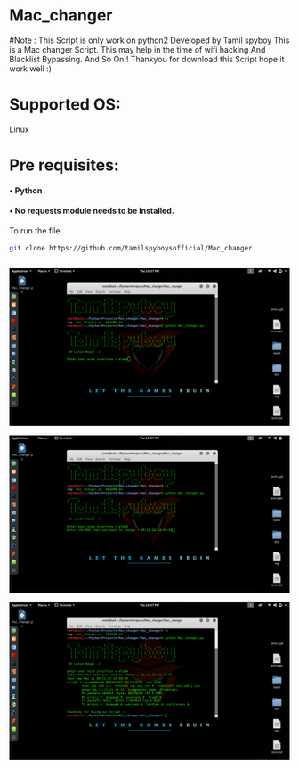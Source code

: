 # Mac_changer
#Note : This Script is only work on python2
Developed by Tamil spyboy
This is a Mac changer Script. This may help in the time of wifi hacking
And Blacklist Bypassing. And So On!!
Thankyou for download this Script hope it work well :)

# Supported OS:
Linux 
# Pre requisites:
#### •	Python 
#### • No requests module needs to be installed.
To run the file
``` bash
git clone https://github.com/tamilspyboysofficial/Mac_changer
```


``` bash

```
![Alt text](https://raw.githubusercontent.com/tamilspyboysofficial/Mac_changer/master/img/1..png?raw=true " Step 1")
	 
![Alt text](https://raw.githubusercontent.com/tamilspyboysofficial/Mac_changer/master/img/2..png?raw=true " Step 2")

![Alt text](https://raw.githubusercontent.com/tamilspyboysofficial/Mac_changer/master/img/3.png?raw=true " Step 3")






